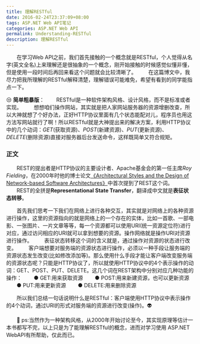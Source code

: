 ```yaml
---
title: 理解RESTful
date: 2016-02-24T23:37:09+08:00
tags: ASP.NET Web API笔记
categories: ASP.NET Web API
permalink: Understanding-RESTful
description: 理解RESTful
---
```

　　在学习Web API之前，我们首先接触的一个概念就是RESTful，个人觉得从名字(英文全名)上来理解还是很抽象的一个概念，刚开始接触的时候感觉似懂非懂，但是使用一段时间后再回来看这个问题就会比较清晰了。
　　在这篇博文中，我尽力把我所理解的RESTful解释清楚，理解错误可能难免，希望有看到的同学能指点一下。

😒 **简单粗暴版**：<!--more-->
　　RESTful是一种软件架构风格、设计风格，而不是标准或者实现。
　　想想咱们操作网站，其实就是把人家网站服务器的资源增删改查，所以大神就想了个好办法，正好HTTP协议里面有几个状态能配对儿，程序员也用这方法写网站就行了啊！所以RESTful就是大神提出来的解决方案，利用HTTP协议中的几个动词：*GET*(获取资源)、*POST*(新建资源)、*PUT*(更新资源)、*DELETE*(删除资源)直接对服务器后台发送命令，这样既简单又符合规矩。

### 正文
　　REST的提出者是HTTP协议的主要设计者、Apache基金会的第一任主席*Roy Fielding*，在2000年时他的博士论文[《Architectural Styles and the Design of Network-based Software Architectures》](http://www.ics.uci.edu/~fielding/pubs/dissertation/top.htm)中首次提到了REST这个词。
　　REST的全拼是**Representational State Transfer**，翻译成中文就是**表征状态转移**。

　　首先我们思考一下我们在网络上进行各种交互，其实就是对网络上的各种资源进行操作，这里的资源指向的就是网络上的一个存在的实体，比如一首歌、一部电影、一张图片、一片文章等等，每一个资源都可以使用URI(统一资源定位符)进行对应，通过访问相应的URI就可以拿到想要的资源。操作网络就是操作URI对资源进行操作。
　　表征状态转移这个词的含义就是，通过操作对资源的状态进行改变。
　　客户端想要对服务端的资源状态进行操作，必须以一种手段让服务端的资源状态发生改变(比如修改添加等)。那么使用什么手段才能让客户端改变服务端的资源状态呢？只能是HTTP协议了，所以就使用HTTP协议中的4个表示操作的动词：GET、POST、PUT、DELETE。这几个词在REST架构中分别对应几种功能的操作：
　　● GET:用来获取资源
　　● POST:用来新建资源，也可以更新资源
　　● PUT:用来更新资源
　　● DELETE:用来删除资源

　　所以我们总结一句话说明什么是RESTful：客户端使用HTTP协议中表示操作的4个动词，通过URI的形式对服务端的资源进行改变(操作)。👽

　　💋 ps:当然作为一种架构风格，从2000年开始讨论至今，其实现原理等估计一本书都写不完，以上只是为了能理解RESTful的概念，进而对学习使用 ASP.NET WebAPI有所帮助，仅此而已。